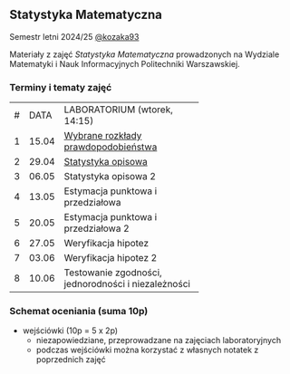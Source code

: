 ## Statystyka Matematyczna 

Semestr letni 2024/25 [@kozaka93](https://github.com/kozaka93)

Materiały z zajęć _Statystyka Matematyczna_ prowadzonych na Wydziale Matematyki i Nauk Informacyjnych Politechniki Warszawskiej.

### Terminy i tematy zajęć

<div class="tg-wrap"><table style="undefined;table-layout: fixed; width: 564px">
<colgroup>
<col style="width: 25.2px">
<col style="width: 46.2px">
<col style="width: 246.2px">
</colgroup>
<tbody>
  <tr>
    <td>#</td>
    <td>DATA</td>
    <td>LABORATORIUM (wtorek, 14:15)</td>
  </tr>
   <tr>
    <td>1</td>
    <td>15.04</td>
    <td><a href="https://github.com/kozaka93/2025L-MathematicalStatistics/tree/main/lab01">Wybrane rozkłady prawdopodobieństwa</a></td>
  </tr>
   <tr>
    <td>2</td>
    <td>29.04</td>
    <td><a href="https://github.com/kozaka93/2025L-MathematicalStatistics/tree/main/lab02">Statystyka opisowa</a></td>
  </tr>
  <tr>
    <td>3</td>
    <td>06.05</td>
    <td>Statystyka opisowa 2</td>
  </tr>
 <tr>
    <td>4</td>
    <td>13.05</td>
    <td>Estymacja punktowa i przedziałowa</td>
  </tr>
 <tr>
   <td>5</td>
    <td>20.05</td>
    <td>Estymacja punktowa i przedziałowa 2</td>
  </tr>
 <tr>
    <td>6</td>
    <td>27.05</td>
    <td>Weryfikacja hipotez</td>
  </tr>
 <tr>
    <td>7</td>
    <td>03.06</td>
    <td>Weryfikacja hipotez 2</td>
  </tr>
<tr>
    <td>8</td>
    <td>10.06</td>
    <td>Testowanie zgodności, jednorodności i niezależności</td>
  </tr>
</tbody>
</table></div>


### Schemat oceniania (suma 10p)
- wejściówki (10p = 5 x 2p)
  - niezapowiedziane, przeprowadzane na zajęciach laboratoryjnych
  - podczas wejściówki można korzystać z własnych notatek z poprzednich zajęć
